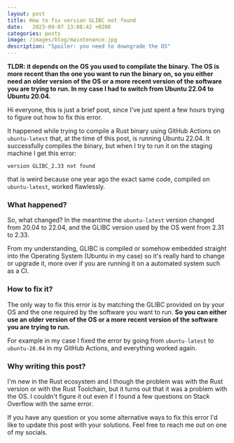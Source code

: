 ```yaml
---
layout: post
title: How to fix version GLIBC not found
date:   2023-09-07 13:08:42 +0200
categories: posts
image: /images/blog/maintenance.jpg
description: "Spoiler: you need to downgrade the OS"
---
```


**TLDR: it depends on the OS you used to compilate the binary. The OS is more recent than the one you want to run the binary on, so you either need an older version of the OS or a more recent version of the software you are trying to run. In my case I had to switch from Ubuntu 22.04 to Ubuntu 20.04.**

Hi everyone, this is just a brief post, since I've just spent a few hours trying to figure out how to fix this error.

It happened while trying to compile a Rust binary using GitHub Actions on `ubuntu-latest` that, at the time of this post, is running Ubuntu 22.04. It successfully compiles the binary, but when I try to run it on the staging machine I get this error:

```
version GLIBC_2.33 not found
```

that is weird because one year ago the exact same code, compiled on `ubuntu-latest`, worked flawlessly.

### What happened?

So, what changed? In the meantime the `ubuntu-latest` version changed from 20.04 to 22.04, and the GLIBC version used by the OS went from 2.31 to 2.33.

From my understanding, GLIBC is compiled or somehow embedded straight into the Operating System (Ubuntu in my case) so it's really hard to change or upgrade it, more over if you are running it on a automated system such as a CI.

### How to fix it?

The only way to fix this error is by matching the GLIBC provided on by your OS and the one required by the software you want to run. **So you can either use an older version of the OS or a more recent version of the software you are trying to run.**

For example in my case I fixed the error by going from `ubuntu-latest` to `ubuntu-20.04` in my GitHub Actions, and everything worked again.

### Why writing this post?

I'm new in the Rust ecosystem and I though the problem was with the Rust version or with the Rust Toolchain, but it turns out that it was a problem with the OS. I couldn't figure it out even if I found a few questions on Stack Overflow with the same error.

If you have any question or you some alternative ways to fix this error I'd like to update this post with your solutions. Feel free to reach me out on one of my socials.
